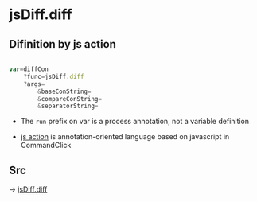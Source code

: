 # jsDiff.diff

## Difinition by js action

```js.js

var=diffCon
	?func=jsDiff.diff
	?args=
		&baseConString=
		&compareConString=
		&separatorString=
```

- The `run` prefix on var is a process annotation, not a variable definition

- [js action](#) is annotation-oriented language based on javascript in CommandClick

## Src

-> [jsDiff.diff](https://github.com/puutaro/CommandClick/blob/master/app/src/main/java/com/puutaro/commandclick/fragment_lib/terminal_fragment/js_interface/text/JsDiff.kt#L9)


